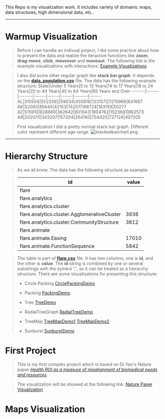 This Repo is my visualization work. It includes variety of domains: maps, data structures, high dimensional data, etc..

-------------------
Warmup Visualization
=========
>Before I can handle an indivual project, I did some practice about how to present the data and realize the iteractive functions like **zoom**, **drag-move**, **click**, **moveover** and **moveout**. The following link is the example visualizations with interactions:
[Example Visualizations](https://wangku.github.io/Visualizations/Practice/practice.html)

>I also did some other regular graph like **stack bar graph**. It depends on the **[data_population.csv](https://github.com/Wangku/Visualizations/tree/gh-pages/Practice/data_population.csv)** file. The data has the following example structure:
>State|Under 5 Years|5 to 13 Years|14 to 17 Years|18 to 24 Years|25 to 44 Years|45 to 64 Years|65 Years and Over
>-------|------|-------|------|------|------|-------|------
>AL|310504|552339|259034|450818|1231572|1215966|641667
>AK|52083|85640|42153|74257|198724|183159|50277
>AZ|515910|828669|362642|601943|1804762|1523681|862573
>AR|202070|343207|157204|264160|754420|727124|407205
>
>First visualization I did is pretty normal stack bar graph. Different color represent different age range.
![stackedbarchart.png](https://github.com/Wangku/Visualizations/tree/gh-pages/image/stackedbarchart.png)

--------------------

Hierarchy Structure
=========
>As we all know.
>The data has the following structure as example:

> id | value
>------------|------------
>flare |
>flare.analytics|
>flare.analytics.cluster|
>flare.analytics.cluster.AgglomerativeCluster|3938
>flare.analytics.cluster.CommunityStructure	|3812
>flare.animate	|
>flare.animate.Easing	|17010
>flare.animate.FunctionSequence	|5842


>The table is part of **[flare.csv](https://github.com/Wangku/Visualizations/tree/gh-pages/flare.csv)** file. It has two columns, one is **id**, and the other is **value**. The **id** string is combined by one or several substrings with the symbol **'.'**, so it can be treated as a hierarchy structure. There are some visualizations for presenting this structure:
>- Circle Packing [CirclePackingDemo](https://wangku.github.io/Visualizations/TreeStructure/CirclePacking.html)
>
>- Packing     [PackingDemo](https://wangku.github.io/Visualizations/TreeStructure/Packing.html)
>
>- Tree [TreeDemo](https://wangku.github.io/Visualizations/TreeStructure/Tree.html)
>
>- RadialTreeGraph [RadialTreeDemo](https://wangku.github.io/Visualizations/TreeStructure/RadialTreeGraph.html)
>
>- TreeMap [TreeMapDemo1](https://wangku.github.io/Visualizations/TreeStructure/TreeMap.html) [TreeMapDemo2](https://wangku.github.io/Visualizations/TreeStructure/TreeMap_2nd.html)
>
>- Sunburst [SunburstDemo](https://wangku.github.io/Visualizations/TreeStructure/Sunburst.html)
>


First Project
=========
>This is my first complex project which is based on Dr.Yao's Nature paper *[Health ROI as a measure of misalignment of biomedical needs and resources](http://www.nature.com/nbt/journal/v33/n8/full/nbt.3276.html)*.

>The visualization will be showed at the following link:
[Nature Paper Visualization](https://wangku.github.io/Visualizations/1st%20project/test_new.html)

Maps Visualization
=========


